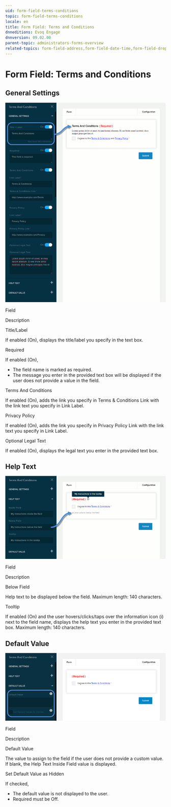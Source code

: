 ```yaml
---
uid: form-field-terms-conditions
topic: form-field-terms-conditions
locale: en
title: Form Field: Terms and Conditions
dnneditions: Evoq Engage
dnnversion: 09.02.00
parent-topic: administrators-forms-overview
related-topics: form-field-address,form-field-date-time,form-field-dropdown,form-field-email,form-field-esignature,form-field-multi-line-text,form-field-multiple-choice,form-field-name,form-field-number,form-field-phone-number,form-field-single-line-text,form-field-static-text,form-field-url-website,form-field-submit
---
```


# Form Field: Terms and Conditions

## General Settings

  

![Settings for Terms and Conditions field](/images/scr-FormField-TermsConditions-generalsettings.gif)

  

Field

Description

Title/Label

If enabled (On), displays the title/label you specify in the text box.

Required

If enabled (On),

*   The field name is marked as required.
*   The message you enter in the provided text box will be displayed if the user does not provide a value in the field.

Terms And Conditions

If enabled (On), adds the link you specify in Terms & Conditions Link with the link text you specify in Link Label.

Privacy Policy

If enabled (On), adds the link you specify in Privacy Policy Link with the link text you specify in Link Label.

Optional Legal Text

If enabled (On), displays the legal text you enter in the provided text box.

## Help Text

  

![Settings for Terms and Conditions field](/images/scr-FormField-TermsConditions-helptext.gif)

  

Field

Description

Below Field

Help text to be displayed below the field. Maximum length: 140 characters.

Tooltip

If enabled (On) and the user hovers/clicks/taps over the information icon (i) next to the field name, displays the help text you enter in the provided text box. Maximum length: 140 characters.

## Default Value

  

![Settings for Terms and Conditions field](/images/scr-FormField-TermsConditions-defaultvalue.png)

  

Field

Description

Default Value

The value to assign to the field if the user does not provide a custom value. If blank, the Help Text Inside Field value is displayed.

Set Default Value as Hidden

If checked,

*   The default value is not displayed to the user.
*   Required must be Off.